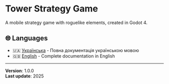 # Tower Strategy Game

A mobile strategy game with roguelike elements, created in Godot 4.

## 🌐 Languages

- 🇺🇦 [Українська](docs/README_UA.md) - Повна документація українською мовою
- 🇬🇧 [English](docs/README_EN.md) - Complete documentation in English

---

**Version**: 1.0.0  
**Last update**: 2025
